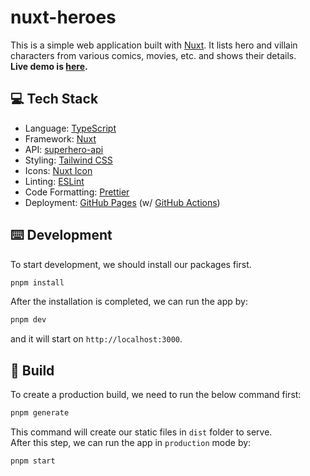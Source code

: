 # nuxt-heroes

This is a simple web application built with [Nuxt](https://nuxt.com/). It lists hero and villain characters from various comics, movies, etc. and shows their details.  
**Live demo is [here](https://onderonur.github.io/nuxt-heroes/).**

## 💻 Tech Stack

- Language: [TypeScript](https://www.typescriptlang.org/)
- Framework: [Nuxt](https://nuxt.com/)
- API: [superhero-api](https://akabab.github.io/superhero-api/)
- Styling: [Tailwind CSS](https://tailwindcss.com/)
- Icons: [Nuxt Icon](https://github.com/nuxt-modules/icon)
- Linting: [ESLint](https://eslint.org/)
- Code Formatting: [Prettier](https://prettier.io/)
- Deployment: [GitHub Pages](https://pages.github.com/) (w/ [GitHub Actions](https://github.com/features/actions))

## ⌨️ Development

To start development, we should install our packages first.

```bash
pnpm install
```

After the installation is completed, we can run the app by:

```bash
pnpm dev
```

and it will start on `http://localhost:3000`.

## 🚀 Build

To create a production build, we need to run the below command first:

```bash
pnpm generate
```

This command will create our static files in `dist` folder to serve.  
After this step, we can run the app in `production` mode by:

```bash
pnpm start
```
